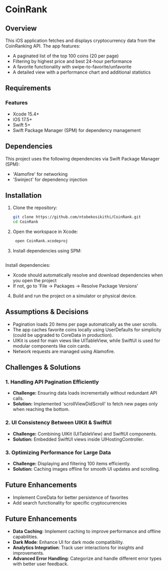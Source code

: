 # CoinRank

## Overview

This iOS application fetches and displays cryptocurrency data from the CoinRanking API. The app features:
- A paginated list of the top 100 coins (20 per page)
- Filtering by highest price and best 24-hour performance
- A favorite functionality with swipe-to-favorite/unfavorite
- A detailed view with a performance chart and additional statistics

## Requirements

### Features
- Xcode 15.4+
- iOS 17.5+
- Swift 5+
- Swift Package Manager (SPM) for dependency management

## Dependencies
This project uses the following dependencies via Swift Package Manager (SPM):
- 'Alamofire' for networking
- 'Swinject' for dependency injection

## Installation

1. Clone the repository:
   ```bash
   git clone https://github.com/ntobekosikithi/CoinRank.git
   cd CoinRank

2. Open the workspace in Xcode:
   ```bash
    open CoinRank.xcodeproj    

3. Install dependencies using SPM:
   ```bash
Install dependencies:
- Xcode should automatically resolve and download dependencies when you open the project
- If not, go to 'File → Packages → Resolve Package Versions'

4. Build and run the project on a simulator or physical device.


## Assumptions & Decisions
- Pagination loads 20 items per page automatically as the user scrolls.
- The app caches favorite coins locally using UserDefaults for simplicity (could be upgraded to CoreData in production).
- UIKit is used for main views like UITableView, while SwiftUI is used for modular components like coin cards.
- Network requests are managed using Alamofire.

## Challenges & Solutions
### 1. Handling API Pagination Efficiently
- **Challenge:** Ensuring data loads incrementally without redundant API calls.
- **Solution:** Implemented 'scrollViewDidScroll' to fetch new pages only when reaching the bottom.

### 2. UI Consistency Between UIKit & SwiftUI
- **Challenge:** Combining UIKit (UITableView) and SwiftUI components.
- **Solution:** Embedded SwiftUI views inside UIHostingController.

### 3. Optimizing Performance for Large Data
- **Challenge:** Displaying and filtering 100 items efficiently.
- **Solution:** Caching images offline for smooth UI updates and scrolling.


## Future Enhancements
- Implement CoreData for better persistence of favorites
- Add search functionality for specific cryptocurrencies

## Future Enhancements
- **Data Caching**: Implement caching to improve performance and offline capabilities.
- **Dark Mode**: Enhance UI for dark mode compatibility.
- **Analytics Integration**: Track user interactions for insights and improvements.
- **Advanced Error Handling**: Categorize and handle different error types with better user feedback.
